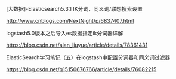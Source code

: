 [大数据]-Elasticsearch5.3.1 IK分词，同义词/联想搜索设置

http://www.cnblogs.com/NextNight/p/6837407.html

logstash5.0版本之后导入es数据指定ik分词器详解

https://blog.csdn.net/alan_liuyue/article/details/78361431

ElasticSearch学习笔记（五）在logstash中配置分词器和同义词过滤器

https://blog.csdn.net/q15150676766/article/details/76082215
